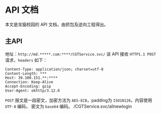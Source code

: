 # API 文档
本文是龙猫校园的 API 文档，由抓包及逆向工程得出。
## 主API
地址：`http://md.*****.com:****/CGTService.svc/`
该 API 接收 `HTTP1.1 POST` 请求，`headers` 如下：
```
Content-Type: application/json; charset=utf-8
Content-Length: ***
Host: 39.100.151.**:****
Connection: Keep-Alive
Accept-Encoding: gzip
User-Agent: okhttp/3.12.0
```
`POST` 报文是一段密文，加密方法为 `AES-ECB`，padding为 `ISO10126`，内容使用 `UTF-8` 编码， 密文为 `base64` 编码。 
/CGTService.svc/allnewlogin
